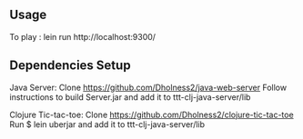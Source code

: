 ## Usage
 To play :
 lein run
 http://localhost:9300/

## Dependencies Setup
Java Server:
Clone  https://github.com/Dholness2/java-web-server
Follow instructions to build Server.jar and add it to ttt-clj-java-server/lib

Clojure Tic-tac-toe:
Clone https://github.com/Dholness2/clojure-tic-tac-toe
Run $ lein uberjar and add it to ttt-clj-java-server/lib
